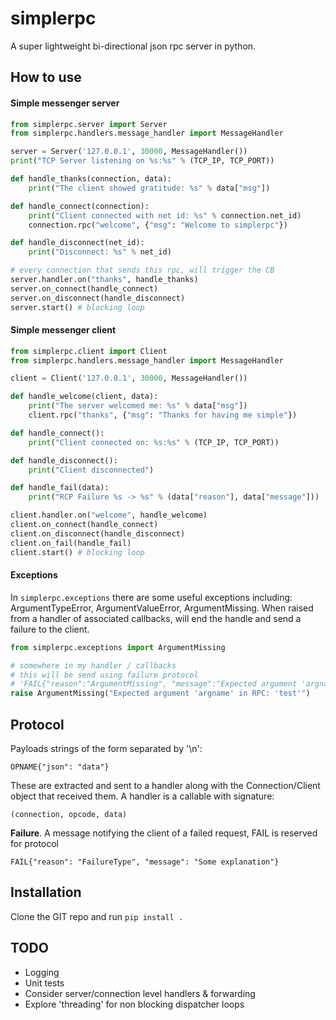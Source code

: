 # simplerpc
A super lightweight bi-directional json rpc server in python.

## How to use

#### Simple messenger server 
```py
from simplerpc.server import Server
from simplerpc.handlers.message_handler import MessageHandler

server = Server('127.0.0.1', 30000, MessageHandler())
print("TCP Server listening on %s:%s" % (TCP_IP, TCP_PORT))

def handle_thanks(connection, data):
    print("The client showed gratitude: %s" % data["msg"])

def handle_connect(connection):
    print("Client connected with net id: %s" % connection.net_id)
    connection.rpc("welcome", {"msg": "Welcome to simplerpc"})

def handle_disconnect(net_id):
    print("Disconnect: %s" % net_id)

# every connection that sends this rpc, will trigger the CB
server.handler.on("thanks", handle_thanks)
server.on_connect(handle_connect)
server.on_disconnect(handle_disconnect)
server.start() # blocking loop

```

#### Simple messenger client
```py
from simplerpc.client import Client
from simplerpc.handlers.message_handler import MessageHandler

client = Client('127.0.0.1', 30000, MessageHandler())

def handle_welcome(client, data): 
    print("The server welcomed me: %s" % data["msg"])
    client.rpc("thanks", {"msg": "Thanks for having me simple"})

def handle_connect():
    print("Client connected on: %s:%s" % (TCP_IP, TCP_PORT))

def handle_disconnect():
    print("Client disconnected")

def handle_fail(data):
    print("RCP Failure %s -> %s" % (data["reason"], data["message"]))

client.handler.on("welcome", handle_welcome)
client.on_connect(handle_connect)
client.on_disconnect(handle_disconnect)
client.on_fail(handle_fail)
client.start() # blocking loop

```

#### Exceptions

In `simplerpc.exceptions` there are some useful exceptions including: ArgumentTypeError, ArgumentValueError, ArgumentMissing. When raised from a handler of associated callbacks, will end the handle and send a failure to the client.

```py
from simplerpc.exceptions import ArgumentMissing

# somewhere in my handler / callbacks
# this will be send using failure protocol
# 'FAIL{"reason":"ArgumentMissing", "message":"Expected argument 'argname' in RPC: 'test'"}'
raise ArgumentMissing("Expected argument 'argname' in RPC: 'test'")
```

## Protocol

Payloads strings of the form separated by '\n':

`OPNAME{"json": "data"}`

These are extracted and sent to a handler along with the Connection/Client object that received them. A handler is a callable with signature:

`(connection, opcode, data)`

**Failure**. A message notifying the client of a failed request, FAIL is reserved for protocol

`FAIL{"reason": "FailureType", "message": "Some explanation"}`

## Installation

Clone the GIT repo and run `pip install .`

## TODO

- Logging
- Unit tests
- Consider server/connection level handlers & forwarding
- Explore 'threading' for non blocking dispatcher loops
